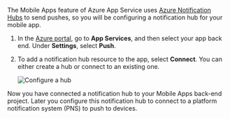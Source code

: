 The Mobile Apps feature of Azure App Service uses [Azure Notification Hubs] to send pushes, so you will be configuring a notification hub for your mobile app.

1. In the [Azure portal], go to **App Services**, and then select your app back end. Under **Settings**, select **Push**.
2. To add a notification hub resource to the app, select **Connect**. You can either create a hub or connect to an existing one.

    ![Configure a hub](./media/app-service-mobile-create-notification-hub/configure-hub-flow.png)

Now you have connected a notification hub to your Mobile Apps back-end project. Later you configure this notification hub to connect to a platform notification system (PNS) to push to devices.

[Azure portal]: https://portal.azure.com/
[Azure Notification Hubs]: https://azure.microsoft.com/documentation/articles/notification-hubs-push-notification-overview/
